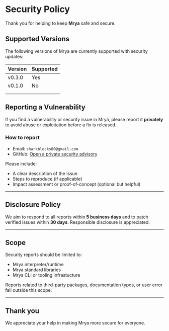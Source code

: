 # Security Policy

Thank you for helping to keep **Mrya** safe and secure.

## Supported Versions

The following versions of Mrya are currently supported with security updates:


| Version | Supported          |
| ------- | ------------------ |
| v0.3.0  |        Yes         |
| v0.1.0  |        No          |
|         |                    |
|         |                    |

## Reporting a Vulnerability

If you find a vulnerability or security issue in Mrya, please report it **privately** to avoid abuse or exploitation before a fix is released.

### How to report
- Email: `sharkblocks00@gmail.com`
- GitHub: [Open a private security advisory](https://github.com/SharkBlocks00/Myra/security/advisories)

Please include:
- A clear description of  the issue
- Steps to reproduce (if applicable)
- Impact assessment or proof-of-concept (optional but helpful)

---

## Disclosure Policy

We aim to respond to all reports within **5 business days** and to patch verified issues within **30 days**. Responsible disclosure is appreciated.

---

## Scope

Security reports should be limited to:
- Mrya interpreter/runtime
- Mrya standard libraries
- Mrya CLI or tooling infrastucture

Reports related to third-party packages, documentation typos, or user error fall outside this scope.

---

## Thank you

We appreciate your help in making Mrya more secure for everyone.
